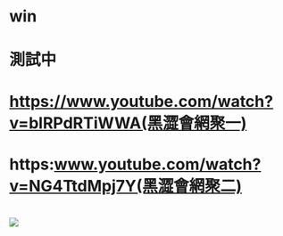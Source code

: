 # win
# 測試中
# https://www.youtube.com/watch?v=blRPdRTiWWA(黑澀會網聚一)
# https:www.youtube.com/watch?v=NG4TtdMpj7Y(黑澀會網聚二)
# <a href="連結前往的網址"><img src="圖片網址"></a>
